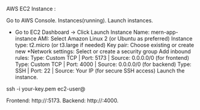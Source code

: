 AWS EC2 Instance :

Go to AWS Console.
Instances(running).
Launch instances.

* Go to EC2 Dashboard → Click Launch Instance 
            Name: mern-app-instance
            AMI: Select Amazon Linux 2 (or Ubuntu as preferred)
            Instance type: t2.micro (or t3.large if needed) 
            Key pair: Choose existing or create new
*Network settings:
            Select or create a security group
Add inbound rules:
            Type: Custom TCP | Port: 5173 | Source: 0.0.0.0/0 (for frontend)
            Type: Custom TCP | Port: 4000 | Source: 0.0.0.0/0 (for backend)
            Type: SSH | Port: 22 | Source: Your IP (for secure SSH access)
Launch the instance.

ssh -i your-key.pem ec2-user@<EC2-Public-IP>

Frontend: http://<EC2-Public-IP>:5173.
Backend: http://<EC2-Public-IP>:4000.
